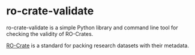 # ro-crate-validate

ro-crate-validate is a simple Python library and command line tool for
checking the validity of RO-Crates.

[RO-Crate](https://www.researchobject.org/ro-crate/) is a standard for packing
research datasets with their metadata.


